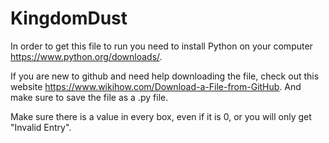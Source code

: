# KingdomDust
In order to get this file to run you need to install Python on your computer https://www.python.org/downloads/.

If you are new to github and need help downloading the file, check out this website https://www.wikihow.com/Download-a-File-from-GitHub. And make sure to save the file as a .py file.

Make sure there is a value in every box, even if it is 0, or you will only get "Invalid Entry".
